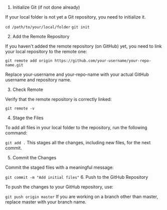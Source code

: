 1. Initialize Git (if not done already)

If your local folder is not yet a Git repository, you need to initialize it.


`cd /path/to/your/local/folder`
`git init`

2. Add the Remote Repository

If you haven't added the remote repository (on GitHub) yet, you need to link your local repository to the remote one:


`git remote add origin https://github.com/your-username/your-repo-name.git`

Replace your-username and your-repo-name with your actual GitHub username and repository name.

3. Check Remote

Verify that the remote repository is correctly linked:

`git remote -v`

4. Stage the Files

To add all files in your local folder to the repository, run the following command:

`git add .`
This stages all the changes, including new files, for the next commit.

5. Commit the Changes

Commit the staged files with a meaningful message:

`git commit -m "Add initial files"`
6. Push to the GitHub Repository

To push the changes to your GitHub repository, use:

`git push origin master`
If you are working on a branch other than master, replace master with your branch name.
